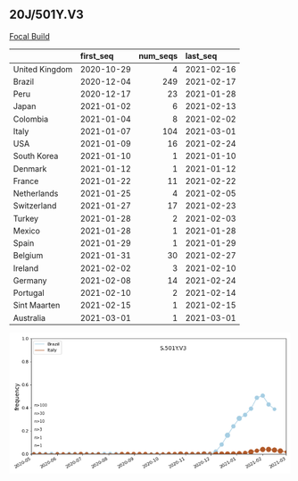 

## 20J/501Y.V3
[Focal Build](https://nextstrain.org/groups/neherlab/ncov/S.501Y.V3?c=gt-S_501)

|                | first_seq   |   num_seqs | last_seq   |
|:---------------|:------------|-----------:|:-----------|
| United Kingdom | 2020-10-29  |          4 | 2021-02-16 |
| Brazil         | 2020-12-04  |        249 | 2021-02-17 |
| Peru           | 2020-12-17  |         23 | 2021-01-28 |
| Japan          | 2021-01-02  |          6 | 2021-02-13 |
| Colombia       | 2021-01-04  |          8 | 2021-02-02 |
| Italy          | 2021-01-07  |        104 | 2021-03-01 |
| USA            | 2021-01-09  |         16 | 2021-02-24 |
| South Korea    | 2021-01-10  |          1 | 2021-01-10 |
| Denmark        | 2021-01-12  |          1 | 2021-01-12 |
| France         | 2021-01-22  |         11 | 2021-02-22 |
| Netherlands    | 2021-01-25  |          4 | 2021-02-05 |
| Switzerland    | 2021-01-27  |         17 | 2021-02-23 |
| Turkey         | 2021-01-28  |          2 | 2021-02-03 |
| Mexico         | 2021-01-28  |          1 | 2021-01-28 |
| Spain          | 2021-01-29  |          1 | 2021-01-29 |
| Belgium        | 2021-01-31  |         30 | 2021-02-27 |
| Ireland        | 2021-02-02  |          3 | 2021-02-10 |
| Germany        | 2021-02-08  |         14 | 2021-02-24 |
| Portugal       | 2021-02-10  |          2 | 2021-02-14 |
| Sint Maarten   | 2021-02-15  |          1 | 2021-02-15 |
| Australia      | 2021-03-01  |          1 | 2021-03-01 |

![Overall trends S.501Y.V3](/overall_trends_figures/overall_trends_S.501Y.V3.png)